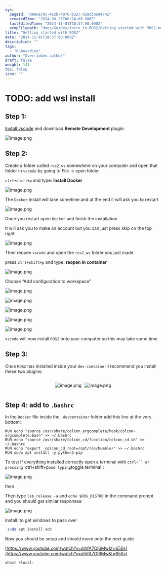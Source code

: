 ```yaml
---
sys:
  pageId: "89e0a78c-4e2b-4070-b327-d28cb0694742"
  createdTime: "2024-08-21T00:24:00.000Z"
  lastEditedTime: "2024-11-01T18:57:00.000Z"
  propFilepath: "docs/Guides/intro_to_ROS2/Getting started with ROS2.md"
title: "Getting started with ROS2"
date: "2024-11-01T18:57:00.000Z"
description: ""
tags:
  - "Onboarding"
author: "Overridden author"
draft: false
weight: 141
toc: false
icon: ""
---
```


# TODO: add wsl install

## Step 1:

[Install vscode](https://code.visualstudio.com/download) and download **Remote Development** plugin:

![image.png](https://prod-files-secure.s3.us-west-2.amazonaws.com/d518164a-d88e-44d1-a4ee-3adb3bd8bce0/efb52993-1881-4a40-b95e-6f020334f022/image.png?X-Amz-Algorithm=AWS4-HMAC-SHA256&X-Amz-Content-Sha256=UNSIGNED-PAYLOAD&X-Amz-Credential=ASIAZI2LB466QPUAJDWL%2F20250405%2Fus-west-2%2Fs3%2Faws4_request&X-Amz-Date=20250405T220716Z&X-Amz-Expires=3600&X-Amz-Security-Token=IQoJb3JpZ2luX2VjEL7%2F%2F%2F%2F%2F%2F%2F%2F%2F%2FwEaCXVzLXdlc3QtMiJHMEUCIQDX4ALxkUFyvzVkHa6d3%2BSYZriCUIAdaCBHnExiGs7cQwIgNAfuKGJ%2Bk5eP4aXw1CPopGoCurU07JOEwb7k5WlR6lUq%2FwMINxAAGgw2Mzc0MjMxODM4MDUiDJ4TZf7TOKDv8DHYySrcAzrzgG4M6SRItZUGjSAnnUCiXsG4kfHMkYhb6Hrkdg8Hjhjywklw6FUSJ%2BgohCNDnETBlONAVEzv4KfveevdvUX4LBA5Nd2RpuUGTArF8OaLojs8wIt1dNCg%2Fj1CiQiM%2FANCfvwjvPSBqiiGVoCaDWTTMtAVnav9qhdPVjBZ%2BXT1DuHQrR3ijVebeM%2BhiqwZ15%2F2b1%2F375rTLgOmXeU2V5gPlGuqlP7vyava%2BlRB7ig375UH7msJ6CLB6Z808LpL%2Fn%2BObfcy4Hz4OPaEUBOloTtfBO5%2F0MR6A%2Bh5IhzUem5vEhsHSWoSXUul%2B9TWA2q3zjWBlLkPK%2B4ark8e9mjjdt70OsqioA%2FRbaUTJYrdLPvVCjitMerIAVA9wGAo0KxO8U8TiL3vN2oaiebJYVa11FbNGpxZlvnu%2BAM9PgnwZk6ty0wPtVGNrmXT11F%2BLdisnNBsL9s%2BV8MNSFNpOEg21xvU2KoNhXUnFUU7CwHWabsQU%2BMSxl3bYrQQpxGBiCpAOsSwj52g0bsyK%2BcjKesHJNKco7IT%2FmChsHOPR3aLstR%2FM8KyYq9kOImXYg6SA1EYjuAUiZXbFBjISOAJHKGcY9DwJ22lH%2FAHqzQb7VXUsyuWn0GTe%2BM9MBDfS7F8MLHCxr8GOqUB4wTuJ2lbdVmxZo2ts8meDZOyBLE12jp9s4XrS6LSiA8v6IhFY43TgwxVneMpYkBFkf8X%2BX3PcYT6WOl7ZgHX1x3b65W2vSTTmh176tB5nGPUYXt6pxXneBl2kpAjZzoY9h%2B9%2Btim1xZvWm0otTJ0s%2BH0XXbd2Q1AYP1cnmC4ftImRLMDpUrVu%2FWr35er323DDq%2BgtPi7hS5ml4wY7oBMZO0WueDi&X-Amz-Signature=e1e900c19d64ea5385fed0b5ca80d7d640af8217014fc70deacd0c1ade5c6e31&X-Amz-SignedHeaders=host&x-id=GetObject)

## Step 2:

Create a folder called `ros2_ws` somewhere on your computer and open that folder in `vscode` by going to File → open folder 

`ctrl+shift+p` and type: **Install Docker**

![image.png](https://prod-files-secure.s3.us-west-2.amazonaws.com/d518164a-d88e-44d1-a4ee-3adb3bd8bce0/2269dc0e-1cd5-47ff-bceb-c04ad9b2eab0/image.png?X-Amz-Algorithm=AWS4-HMAC-SHA256&X-Amz-Content-Sha256=UNSIGNED-PAYLOAD&X-Amz-Credential=ASIAZI2LB466QPUAJDWL%2F20250405%2Fus-west-2%2Fs3%2Faws4_request&X-Amz-Date=20250405T220716Z&X-Amz-Expires=3600&X-Amz-Security-Token=IQoJb3JpZ2luX2VjEL7%2F%2F%2F%2F%2F%2F%2F%2F%2F%2FwEaCXVzLXdlc3QtMiJHMEUCIQDX4ALxkUFyvzVkHa6d3%2BSYZriCUIAdaCBHnExiGs7cQwIgNAfuKGJ%2Bk5eP4aXw1CPopGoCurU07JOEwb7k5WlR6lUq%2FwMINxAAGgw2Mzc0MjMxODM4MDUiDJ4TZf7TOKDv8DHYySrcAzrzgG4M6SRItZUGjSAnnUCiXsG4kfHMkYhb6Hrkdg8Hjhjywklw6FUSJ%2BgohCNDnETBlONAVEzv4KfveevdvUX4LBA5Nd2RpuUGTArF8OaLojs8wIt1dNCg%2Fj1CiQiM%2FANCfvwjvPSBqiiGVoCaDWTTMtAVnav9qhdPVjBZ%2BXT1DuHQrR3ijVebeM%2BhiqwZ15%2F2b1%2F375rTLgOmXeU2V5gPlGuqlP7vyava%2BlRB7ig375UH7msJ6CLB6Z808LpL%2Fn%2BObfcy4Hz4OPaEUBOloTtfBO5%2F0MR6A%2Bh5IhzUem5vEhsHSWoSXUul%2B9TWA2q3zjWBlLkPK%2B4ark8e9mjjdt70OsqioA%2FRbaUTJYrdLPvVCjitMerIAVA9wGAo0KxO8U8TiL3vN2oaiebJYVa11FbNGpxZlvnu%2BAM9PgnwZk6ty0wPtVGNrmXT11F%2BLdisnNBsL9s%2BV8MNSFNpOEg21xvU2KoNhXUnFUU7CwHWabsQU%2BMSxl3bYrQQpxGBiCpAOsSwj52g0bsyK%2BcjKesHJNKco7IT%2FmChsHOPR3aLstR%2FM8KyYq9kOImXYg6SA1EYjuAUiZXbFBjISOAJHKGcY9DwJ22lH%2FAHqzQb7VXUsyuWn0GTe%2BM9MBDfS7F8MLHCxr8GOqUB4wTuJ2lbdVmxZo2ts8meDZOyBLE12jp9s4XrS6LSiA8v6IhFY43TgwxVneMpYkBFkf8X%2BX3PcYT6WOl7ZgHX1x3b65W2vSTTmh176tB5nGPUYXt6pxXneBl2kpAjZzoY9h%2B9%2Btim1xZvWm0otTJ0s%2BH0XXbd2Q1AYP1cnmC4ftImRLMDpUrVu%2FWr35er323DDq%2BgtPi7hS5ml4wY7oBMZO0WueDi&X-Amz-Signature=d2f8e86ffc6c0f259ec4c83f240495ea070f383cc257d04b1d2626fa79772c11&X-Amz-SignedHeaders=host&x-id=GetObject)

The `Docker` install will take sometime and at the end it will ask you to restart

![image.png](https://prod-files-secure.s3.us-west-2.amazonaws.com/d518164a-d88e-44d1-a4ee-3adb3bd8bce0/ed233f78-be33-4b1f-b89c-9c346c0e961e/image.png?X-Amz-Algorithm=AWS4-HMAC-SHA256&X-Amz-Content-Sha256=UNSIGNED-PAYLOAD&X-Amz-Credential=ASIAZI2LB466QPUAJDWL%2F20250405%2Fus-west-2%2Fs3%2Faws4_request&X-Amz-Date=20250405T220716Z&X-Amz-Expires=3600&X-Amz-Security-Token=IQoJb3JpZ2luX2VjEL7%2F%2F%2F%2F%2F%2F%2F%2F%2F%2FwEaCXVzLXdlc3QtMiJHMEUCIQDX4ALxkUFyvzVkHa6d3%2BSYZriCUIAdaCBHnExiGs7cQwIgNAfuKGJ%2Bk5eP4aXw1CPopGoCurU07JOEwb7k5WlR6lUq%2FwMINxAAGgw2Mzc0MjMxODM4MDUiDJ4TZf7TOKDv8DHYySrcAzrzgG4M6SRItZUGjSAnnUCiXsG4kfHMkYhb6Hrkdg8Hjhjywklw6FUSJ%2BgohCNDnETBlONAVEzv4KfveevdvUX4LBA5Nd2RpuUGTArF8OaLojs8wIt1dNCg%2Fj1CiQiM%2FANCfvwjvPSBqiiGVoCaDWTTMtAVnav9qhdPVjBZ%2BXT1DuHQrR3ijVebeM%2BhiqwZ15%2F2b1%2F375rTLgOmXeU2V5gPlGuqlP7vyava%2BlRB7ig375UH7msJ6CLB6Z808LpL%2Fn%2BObfcy4Hz4OPaEUBOloTtfBO5%2F0MR6A%2Bh5IhzUem5vEhsHSWoSXUul%2B9TWA2q3zjWBlLkPK%2B4ark8e9mjjdt70OsqioA%2FRbaUTJYrdLPvVCjitMerIAVA9wGAo0KxO8U8TiL3vN2oaiebJYVa11FbNGpxZlvnu%2BAM9PgnwZk6ty0wPtVGNrmXT11F%2BLdisnNBsL9s%2BV8MNSFNpOEg21xvU2KoNhXUnFUU7CwHWabsQU%2BMSxl3bYrQQpxGBiCpAOsSwj52g0bsyK%2BcjKesHJNKco7IT%2FmChsHOPR3aLstR%2FM8KyYq9kOImXYg6SA1EYjuAUiZXbFBjISOAJHKGcY9DwJ22lH%2FAHqzQb7VXUsyuWn0GTe%2BM9MBDfS7F8MLHCxr8GOqUB4wTuJ2lbdVmxZo2ts8meDZOyBLE12jp9s4XrS6LSiA8v6IhFY43TgwxVneMpYkBFkf8X%2BX3PcYT6WOl7ZgHX1x3b65W2vSTTmh176tB5nGPUYXt6pxXneBl2kpAjZzoY9h%2B9%2Btim1xZvWm0otTJ0s%2BH0XXbd2Q1AYP1cnmC4ftImRLMDpUrVu%2FWr35er323DDq%2BgtPi7hS5ml4wY7oBMZO0WueDi&X-Amz-Signature=c3c415cdb5282f634c5fe3f05d5fb29184a818de3fe052bf5da44a5e9a5f62de&X-Amz-SignedHeaders=host&x-id=GetObject)

Once you restart open `Docker` and finish the installation

It will ask you to make an account but you can just press skip on the top right

![image.png](https://prod-files-secure.s3.us-west-2.amazonaws.com/d518164a-d88e-44d1-a4ee-3adb3bd8bce0/21010ad9-1659-4fd9-9f59-9932a09b2a3d/image.png?X-Amz-Algorithm=AWS4-HMAC-SHA256&X-Amz-Content-Sha256=UNSIGNED-PAYLOAD&X-Amz-Credential=ASIAZI2LB466QPUAJDWL%2F20250405%2Fus-west-2%2Fs3%2Faws4_request&X-Amz-Date=20250405T220716Z&X-Amz-Expires=3600&X-Amz-Security-Token=IQoJb3JpZ2luX2VjEL7%2F%2F%2F%2F%2F%2F%2F%2F%2F%2FwEaCXVzLXdlc3QtMiJHMEUCIQDX4ALxkUFyvzVkHa6d3%2BSYZriCUIAdaCBHnExiGs7cQwIgNAfuKGJ%2Bk5eP4aXw1CPopGoCurU07JOEwb7k5WlR6lUq%2FwMINxAAGgw2Mzc0MjMxODM4MDUiDJ4TZf7TOKDv8DHYySrcAzrzgG4M6SRItZUGjSAnnUCiXsG4kfHMkYhb6Hrkdg8Hjhjywklw6FUSJ%2BgohCNDnETBlONAVEzv4KfveevdvUX4LBA5Nd2RpuUGTArF8OaLojs8wIt1dNCg%2Fj1CiQiM%2FANCfvwjvPSBqiiGVoCaDWTTMtAVnav9qhdPVjBZ%2BXT1DuHQrR3ijVebeM%2BhiqwZ15%2F2b1%2F375rTLgOmXeU2V5gPlGuqlP7vyava%2BlRB7ig375UH7msJ6CLB6Z808LpL%2Fn%2BObfcy4Hz4OPaEUBOloTtfBO5%2F0MR6A%2Bh5IhzUem5vEhsHSWoSXUul%2B9TWA2q3zjWBlLkPK%2B4ark8e9mjjdt70OsqioA%2FRbaUTJYrdLPvVCjitMerIAVA9wGAo0KxO8U8TiL3vN2oaiebJYVa11FbNGpxZlvnu%2BAM9PgnwZk6ty0wPtVGNrmXT11F%2BLdisnNBsL9s%2BV8MNSFNpOEg21xvU2KoNhXUnFUU7CwHWabsQU%2BMSxl3bYrQQpxGBiCpAOsSwj52g0bsyK%2BcjKesHJNKco7IT%2FmChsHOPR3aLstR%2FM8KyYq9kOImXYg6SA1EYjuAUiZXbFBjISOAJHKGcY9DwJ22lH%2FAHqzQb7VXUsyuWn0GTe%2BM9MBDfS7F8MLHCxr8GOqUB4wTuJ2lbdVmxZo2ts8meDZOyBLE12jp9s4XrS6LSiA8v6IhFY43TgwxVneMpYkBFkf8X%2BX3PcYT6WOl7ZgHX1x3b65W2vSTTmh176tB5nGPUYXt6pxXneBl2kpAjZzoY9h%2B9%2Btim1xZvWm0otTJ0s%2BH0XXbd2Q1AYP1cnmC4ftImRLMDpUrVu%2FWr35er323DDq%2BgtPi7hS5ml4wY7oBMZO0WueDi&X-Amz-Signature=54505f0b6adbab30bb7bd9f0b24556b213090335b4d7527e9f5d46bfa27a40e7&X-Amz-SignedHeaders=host&x-id=GetObject)

Then reopen `vscode` and open the `ros2_ws` folder you just made

press `ctrl+shift+p` and type: **reopen in container**

![image.png](https://prod-files-secure.s3.us-west-2.amazonaws.com/d518164a-d88e-44d1-a4ee-3adb3bd8bce0/4e93b8c2-41ad-488c-8095-c74205196118/image.png?X-Amz-Algorithm=AWS4-HMAC-SHA256&X-Amz-Content-Sha256=UNSIGNED-PAYLOAD&X-Amz-Credential=ASIAZI2LB466QPUAJDWL%2F20250405%2Fus-west-2%2Fs3%2Faws4_request&X-Amz-Date=20250405T220716Z&X-Amz-Expires=3600&X-Amz-Security-Token=IQoJb3JpZ2luX2VjEL7%2F%2F%2F%2F%2F%2F%2F%2F%2F%2FwEaCXVzLXdlc3QtMiJHMEUCIQDX4ALxkUFyvzVkHa6d3%2BSYZriCUIAdaCBHnExiGs7cQwIgNAfuKGJ%2Bk5eP4aXw1CPopGoCurU07JOEwb7k5WlR6lUq%2FwMINxAAGgw2Mzc0MjMxODM4MDUiDJ4TZf7TOKDv8DHYySrcAzrzgG4M6SRItZUGjSAnnUCiXsG4kfHMkYhb6Hrkdg8Hjhjywklw6FUSJ%2BgohCNDnETBlONAVEzv4KfveevdvUX4LBA5Nd2RpuUGTArF8OaLojs8wIt1dNCg%2Fj1CiQiM%2FANCfvwjvPSBqiiGVoCaDWTTMtAVnav9qhdPVjBZ%2BXT1DuHQrR3ijVebeM%2BhiqwZ15%2F2b1%2F375rTLgOmXeU2V5gPlGuqlP7vyava%2BlRB7ig375UH7msJ6CLB6Z808LpL%2Fn%2BObfcy4Hz4OPaEUBOloTtfBO5%2F0MR6A%2Bh5IhzUem5vEhsHSWoSXUul%2B9TWA2q3zjWBlLkPK%2B4ark8e9mjjdt70OsqioA%2FRbaUTJYrdLPvVCjitMerIAVA9wGAo0KxO8U8TiL3vN2oaiebJYVa11FbNGpxZlvnu%2BAM9PgnwZk6ty0wPtVGNrmXT11F%2BLdisnNBsL9s%2BV8MNSFNpOEg21xvU2KoNhXUnFUU7CwHWabsQU%2BMSxl3bYrQQpxGBiCpAOsSwj52g0bsyK%2BcjKesHJNKco7IT%2FmChsHOPR3aLstR%2FM8KyYq9kOImXYg6SA1EYjuAUiZXbFBjISOAJHKGcY9DwJ22lH%2FAHqzQb7VXUsyuWn0GTe%2BM9MBDfS7F8MLHCxr8GOqUB4wTuJ2lbdVmxZo2ts8meDZOyBLE12jp9s4XrS6LSiA8v6IhFY43TgwxVneMpYkBFkf8X%2BX3PcYT6WOl7ZgHX1x3b65W2vSTTmh176tB5nGPUYXt6pxXneBl2kpAjZzoY9h%2B9%2Btim1xZvWm0otTJ0s%2BH0XXbd2Q1AYP1cnmC4ftImRLMDpUrVu%2FWr35er323DDq%2BgtPi7hS5ml4wY7oBMZO0WueDi&X-Amz-Signature=a77e0d651b04ed013dc7ee7b2e787f90263d4b9ca49d547c07994f62a1552fa6&X-Amz-SignedHeaders=host&x-id=GetObject)

Choose “Add configuration to workspace”

![image.png](https://prod-files-secure.s3.us-west-2.amazonaws.com/d518164a-d88e-44d1-a4ee-3adb3bd8bce0/9560b282-5060-4989-ba37-97e7b2c22476/image.png?X-Amz-Algorithm=AWS4-HMAC-SHA256&X-Amz-Content-Sha256=UNSIGNED-PAYLOAD&X-Amz-Credential=ASIAZI2LB466QPUAJDWL%2F20250405%2Fus-west-2%2Fs3%2Faws4_request&X-Amz-Date=20250405T220716Z&X-Amz-Expires=3600&X-Amz-Security-Token=IQoJb3JpZ2luX2VjEL7%2F%2F%2F%2F%2F%2F%2F%2F%2F%2FwEaCXVzLXdlc3QtMiJHMEUCIQDX4ALxkUFyvzVkHa6d3%2BSYZriCUIAdaCBHnExiGs7cQwIgNAfuKGJ%2Bk5eP4aXw1CPopGoCurU07JOEwb7k5WlR6lUq%2FwMINxAAGgw2Mzc0MjMxODM4MDUiDJ4TZf7TOKDv8DHYySrcAzrzgG4M6SRItZUGjSAnnUCiXsG4kfHMkYhb6Hrkdg8Hjhjywklw6FUSJ%2BgohCNDnETBlONAVEzv4KfveevdvUX4LBA5Nd2RpuUGTArF8OaLojs8wIt1dNCg%2Fj1CiQiM%2FANCfvwjvPSBqiiGVoCaDWTTMtAVnav9qhdPVjBZ%2BXT1DuHQrR3ijVebeM%2BhiqwZ15%2F2b1%2F375rTLgOmXeU2V5gPlGuqlP7vyava%2BlRB7ig375UH7msJ6CLB6Z808LpL%2Fn%2BObfcy4Hz4OPaEUBOloTtfBO5%2F0MR6A%2Bh5IhzUem5vEhsHSWoSXUul%2B9TWA2q3zjWBlLkPK%2B4ark8e9mjjdt70OsqioA%2FRbaUTJYrdLPvVCjitMerIAVA9wGAo0KxO8U8TiL3vN2oaiebJYVa11FbNGpxZlvnu%2BAM9PgnwZk6ty0wPtVGNrmXT11F%2BLdisnNBsL9s%2BV8MNSFNpOEg21xvU2KoNhXUnFUU7CwHWabsQU%2BMSxl3bYrQQpxGBiCpAOsSwj52g0bsyK%2BcjKesHJNKco7IT%2FmChsHOPR3aLstR%2FM8KyYq9kOImXYg6SA1EYjuAUiZXbFBjISOAJHKGcY9DwJ22lH%2FAHqzQb7VXUsyuWn0GTe%2BM9MBDfS7F8MLHCxr8GOqUB4wTuJ2lbdVmxZo2ts8meDZOyBLE12jp9s4XrS6LSiA8v6IhFY43TgwxVneMpYkBFkf8X%2BX3PcYT6WOl7ZgHX1x3b65W2vSTTmh176tB5nGPUYXt6pxXneBl2kpAjZzoY9h%2B9%2Btim1xZvWm0otTJ0s%2BH0XXbd2Q1AYP1cnmC4ftImRLMDpUrVu%2FWr35er323DDq%2BgtPi7hS5ml4wY7oBMZO0WueDi&X-Amz-Signature=19225eb08d3a2195bc892f81142b19491137e4e0663ea36c878ce890d22bff39&X-Amz-SignedHeaders=host&x-id=GetObject)

![image.png](https://prod-files-secure.s3.us-west-2.amazonaws.com/d518164a-d88e-44d1-a4ee-3adb3bd8bce0/2ee63f81-886b-48e8-a553-dc6e5eac99e4/image.png?X-Amz-Algorithm=AWS4-HMAC-SHA256&X-Amz-Content-Sha256=UNSIGNED-PAYLOAD&X-Amz-Credential=ASIAZI2LB466QPUAJDWL%2F20250405%2Fus-west-2%2Fs3%2Faws4_request&X-Amz-Date=20250405T220716Z&X-Amz-Expires=3600&X-Amz-Security-Token=IQoJb3JpZ2luX2VjEL7%2F%2F%2F%2F%2F%2F%2F%2F%2F%2FwEaCXVzLXdlc3QtMiJHMEUCIQDX4ALxkUFyvzVkHa6d3%2BSYZriCUIAdaCBHnExiGs7cQwIgNAfuKGJ%2Bk5eP4aXw1CPopGoCurU07JOEwb7k5WlR6lUq%2FwMINxAAGgw2Mzc0MjMxODM4MDUiDJ4TZf7TOKDv8DHYySrcAzrzgG4M6SRItZUGjSAnnUCiXsG4kfHMkYhb6Hrkdg8Hjhjywklw6FUSJ%2BgohCNDnETBlONAVEzv4KfveevdvUX4LBA5Nd2RpuUGTArF8OaLojs8wIt1dNCg%2Fj1CiQiM%2FANCfvwjvPSBqiiGVoCaDWTTMtAVnav9qhdPVjBZ%2BXT1DuHQrR3ijVebeM%2BhiqwZ15%2F2b1%2F375rTLgOmXeU2V5gPlGuqlP7vyava%2BlRB7ig375UH7msJ6CLB6Z808LpL%2Fn%2BObfcy4Hz4OPaEUBOloTtfBO5%2F0MR6A%2Bh5IhzUem5vEhsHSWoSXUul%2B9TWA2q3zjWBlLkPK%2B4ark8e9mjjdt70OsqioA%2FRbaUTJYrdLPvVCjitMerIAVA9wGAo0KxO8U8TiL3vN2oaiebJYVa11FbNGpxZlvnu%2BAM9PgnwZk6ty0wPtVGNrmXT11F%2BLdisnNBsL9s%2BV8MNSFNpOEg21xvU2KoNhXUnFUU7CwHWabsQU%2BMSxl3bYrQQpxGBiCpAOsSwj52g0bsyK%2BcjKesHJNKco7IT%2FmChsHOPR3aLstR%2FM8KyYq9kOImXYg6SA1EYjuAUiZXbFBjISOAJHKGcY9DwJ22lH%2FAHqzQb7VXUsyuWn0GTe%2BM9MBDfS7F8MLHCxr8GOqUB4wTuJ2lbdVmxZo2ts8meDZOyBLE12jp9s4XrS6LSiA8v6IhFY43TgwxVneMpYkBFkf8X%2BX3PcYT6WOl7ZgHX1x3b65W2vSTTmh176tB5nGPUYXt6pxXneBl2kpAjZzoY9h%2B9%2Btim1xZvWm0otTJ0s%2BH0XXbd2Q1AYP1cnmC4ftImRLMDpUrVu%2FWr35er323DDq%2BgtPi7hS5ml4wY7oBMZO0WueDi&X-Amz-Signature=1d7a1d1356f43ab08f7bd8b5056a82dd800f617ac868f4cf8b9bef871b9e4f42&X-Amz-SignedHeaders=host&x-id=GetObject)

![image.png](https://prod-files-secure.s3.us-west-2.amazonaws.com/d518164a-d88e-44d1-a4ee-3adb3bd8bce0/ae1580b2-b048-407e-aed9-b584224a7a04/image.png?X-Amz-Algorithm=AWS4-HMAC-SHA256&X-Amz-Content-Sha256=UNSIGNED-PAYLOAD&X-Amz-Credential=ASIAZI2LB466QPUAJDWL%2F20250405%2Fus-west-2%2Fs3%2Faws4_request&X-Amz-Date=20250405T220716Z&X-Amz-Expires=3600&X-Amz-Security-Token=IQoJb3JpZ2luX2VjEL7%2F%2F%2F%2F%2F%2F%2F%2F%2F%2FwEaCXVzLXdlc3QtMiJHMEUCIQDX4ALxkUFyvzVkHa6d3%2BSYZriCUIAdaCBHnExiGs7cQwIgNAfuKGJ%2Bk5eP4aXw1CPopGoCurU07JOEwb7k5WlR6lUq%2FwMINxAAGgw2Mzc0MjMxODM4MDUiDJ4TZf7TOKDv8DHYySrcAzrzgG4M6SRItZUGjSAnnUCiXsG4kfHMkYhb6Hrkdg8Hjhjywklw6FUSJ%2BgohCNDnETBlONAVEzv4KfveevdvUX4LBA5Nd2RpuUGTArF8OaLojs8wIt1dNCg%2Fj1CiQiM%2FANCfvwjvPSBqiiGVoCaDWTTMtAVnav9qhdPVjBZ%2BXT1DuHQrR3ijVebeM%2BhiqwZ15%2F2b1%2F375rTLgOmXeU2V5gPlGuqlP7vyava%2BlRB7ig375UH7msJ6CLB6Z808LpL%2Fn%2BObfcy4Hz4OPaEUBOloTtfBO5%2F0MR6A%2Bh5IhzUem5vEhsHSWoSXUul%2B9TWA2q3zjWBlLkPK%2B4ark8e9mjjdt70OsqioA%2FRbaUTJYrdLPvVCjitMerIAVA9wGAo0KxO8U8TiL3vN2oaiebJYVa11FbNGpxZlvnu%2BAM9PgnwZk6ty0wPtVGNrmXT11F%2BLdisnNBsL9s%2BV8MNSFNpOEg21xvU2KoNhXUnFUU7CwHWabsQU%2BMSxl3bYrQQpxGBiCpAOsSwj52g0bsyK%2BcjKesHJNKco7IT%2FmChsHOPR3aLstR%2FM8KyYq9kOImXYg6SA1EYjuAUiZXbFBjISOAJHKGcY9DwJ22lH%2FAHqzQb7VXUsyuWn0GTe%2BM9MBDfS7F8MLHCxr8GOqUB4wTuJ2lbdVmxZo2ts8meDZOyBLE12jp9s4XrS6LSiA8v6IhFY43TgwxVneMpYkBFkf8X%2BX3PcYT6WOl7ZgHX1x3b65W2vSTTmh176tB5nGPUYXt6pxXneBl2kpAjZzoY9h%2B9%2Btim1xZvWm0otTJ0s%2BH0XXbd2Q1AYP1cnmC4ftImRLMDpUrVu%2FWr35er323DDq%2BgtPi7hS5ml4wY7oBMZO0WueDi&X-Amz-Signature=2d482401f5a7f68882033487bca182539df50999d2b8557bc2cba12f1672ed6d&X-Amz-SignedHeaders=host&x-id=GetObject)

![image.png](https://prod-files-secure.s3.us-west-2.amazonaws.com/d518164a-d88e-44d1-a4ee-3adb3bd8bce0/53255b28-f75e-430f-b9e3-c0ac8577e42b/image.png?X-Amz-Algorithm=AWS4-HMAC-SHA256&X-Amz-Content-Sha256=UNSIGNED-PAYLOAD&X-Amz-Credential=ASIAZI2LB466QPUAJDWL%2F20250405%2Fus-west-2%2Fs3%2Faws4_request&X-Amz-Date=20250405T220716Z&X-Amz-Expires=3600&X-Amz-Security-Token=IQoJb3JpZ2luX2VjEL7%2F%2F%2F%2F%2F%2F%2F%2F%2F%2FwEaCXVzLXdlc3QtMiJHMEUCIQDX4ALxkUFyvzVkHa6d3%2BSYZriCUIAdaCBHnExiGs7cQwIgNAfuKGJ%2Bk5eP4aXw1CPopGoCurU07JOEwb7k5WlR6lUq%2FwMINxAAGgw2Mzc0MjMxODM4MDUiDJ4TZf7TOKDv8DHYySrcAzrzgG4M6SRItZUGjSAnnUCiXsG4kfHMkYhb6Hrkdg8Hjhjywklw6FUSJ%2BgohCNDnETBlONAVEzv4KfveevdvUX4LBA5Nd2RpuUGTArF8OaLojs8wIt1dNCg%2Fj1CiQiM%2FANCfvwjvPSBqiiGVoCaDWTTMtAVnav9qhdPVjBZ%2BXT1DuHQrR3ijVebeM%2BhiqwZ15%2F2b1%2F375rTLgOmXeU2V5gPlGuqlP7vyava%2BlRB7ig375UH7msJ6CLB6Z808LpL%2Fn%2BObfcy4Hz4OPaEUBOloTtfBO5%2F0MR6A%2Bh5IhzUem5vEhsHSWoSXUul%2B9TWA2q3zjWBlLkPK%2B4ark8e9mjjdt70OsqioA%2FRbaUTJYrdLPvVCjitMerIAVA9wGAo0KxO8U8TiL3vN2oaiebJYVa11FbNGpxZlvnu%2BAM9PgnwZk6ty0wPtVGNrmXT11F%2BLdisnNBsL9s%2BV8MNSFNpOEg21xvU2KoNhXUnFUU7CwHWabsQU%2BMSxl3bYrQQpxGBiCpAOsSwj52g0bsyK%2BcjKesHJNKco7IT%2FmChsHOPR3aLstR%2FM8KyYq9kOImXYg6SA1EYjuAUiZXbFBjISOAJHKGcY9DwJ22lH%2FAHqzQb7VXUsyuWn0GTe%2BM9MBDfS7F8MLHCxr8GOqUB4wTuJ2lbdVmxZo2ts8meDZOyBLE12jp9s4XrS6LSiA8v6IhFY43TgwxVneMpYkBFkf8X%2BX3PcYT6WOl7ZgHX1x3b65W2vSTTmh176tB5nGPUYXt6pxXneBl2kpAjZzoY9h%2B9%2Btim1xZvWm0otTJ0s%2BH0XXbd2Q1AYP1cnmC4ftImRLMDpUrVu%2FWr35er323DDq%2BgtPi7hS5ml4wY7oBMZO0WueDi&X-Amz-Signature=2fd7d1d3aa0654dfe43223797539de103aea3faf4e17acd125268a9f446d8aa2&X-Amz-SignedHeaders=host&x-id=GetObject)

![image.png](https://prod-files-secure.s3.us-west-2.amazonaws.com/d518164a-d88e-44d1-a4ee-3adb3bd8bce0/7c562767-5af9-4ffb-97d1-327bcdf4ee00/image.png?X-Amz-Algorithm=AWS4-HMAC-SHA256&X-Amz-Content-Sha256=UNSIGNED-PAYLOAD&X-Amz-Credential=ASIAZI2LB466QPUAJDWL%2F20250405%2Fus-west-2%2Fs3%2Faws4_request&X-Amz-Date=20250405T220716Z&X-Amz-Expires=3600&X-Amz-Security-Token=IQoJb3JpZ2luX2VjEL7%2F%2F%2F%2F%2F%2F%2F%2F%2F%2FwEaCXVzLXdlc3QtMiJHMEUCIQDX4ALxkUFyvzVkHa6d3%2BSYZriCUIAdaCBHnExiGs7cQwIgNAfuKGJ%2Bk5eP4aXw1CPopGoCurU07JOEwb7k5WlR6lUq%2FwMINxAAGgw2Mzc0MjMxODM4MDUiDJ4TZf7TOKDv8DHYySrcAzrzgG4M6SRItZUGjSAnnUCiXsG4kfHMkYhb6Hrkdg8Hjhjywklw6FUSJ%2BgohCNDnETBlONAVEzv4KfveevdvUX4LBA5Nd2RpuUGTArF8OaLojs8wIt1dNCg%2Fj1CiQiM%2FANCfvwjvPSBqiiGVoCaDWTTMtAVnav9qhdPVjBZ%2BXT1DuHQrR3ijVebeM%2BhiqwZ15%2F2b1%2F375rTLgOmXeU2V5gPlGuqlP7vyava%2BlRB7ig375UH7msJ6CLB6Z808LpL%2Fn%2BObfcy4Hz4OPaEUBOloTtfBO5%2F0MR6A%2Bh5IhzUem5vEhsHSWoSXUul%2B9TWA2q3zjWBlLkPK%2B4ark8e9mjjdt70OsqioA%2FRbaUTJYrdLPvVCjitMerIAVA9wGAo0KxO8U8TiL3vN2oaiebJYVa11FbNGpxZlvnu%2BAM9PgnwZk6ty0wPtVGNrmXT11F%2BLdisnNBsL9s%2BV8MNSFNpOEg21xvU2KoNhXUnFUU7CwHWabsQU%2BMSxl3bYrQQpxGBiCpAOsSwj52g0bsyK%2BcjKesHJNKco7IT%2FmChsHOPR3aLstR%2FM8KyYq9kOImXYg6SA1EYjuAUiZXbFBjISOAJHKGcY9DwJ22lH%2FAHqzQb7VXUsyuWn0GTe%2BM9MBDfS7F8MLHCxr8GOqUB4wTuJ2lbdVmxZo2ts8meDZOyBLE12jp9s4XrS6LSiA8v6IhFY43TgwxVneMpYkBFkf8X%2BX3PcYT6WOl7ZgHX1x3b65W2vSTTmh176tB5nGPUYXt6pxXneBl2kpAjZzoY9h%2B9%2Btim1xZvWm0otTJ0s%2BH0XXbd2Q1AYP1cnmC4ftImRLMDpUrVu%2FWr35er323DDq%2BgtPi7hS5ml4wY7oBMZO0WueDi&X-Amz-Signature=f8b794c9fd1c82ecc0a04e860307770f19b27af037fe6348fd8ce98804485c2e&X-Amz-SignedHeaders=host&x-id=GetObject)

`vscode` will now install `ROS2` onto your computer so this may take some time.

## Step 3:

Once `ROS2` has installed inside your `dev-container` I recommend you install these two plugins:

<div style="display: flex;flex-direction: row; column-gap:10px; max-width: 630px;justify-content: center;">
<div>

![image.png](https://prod-files-secure.s3.us-west-2.amazonaws.com/d518164a-d88e-44d1-a4ee-3adb3bd8bce0/3fc3d550-5a54-4ba1-ba6b-faa01cdb7369/image.png?X-Amz-Algorithm=AWS4-HMAC-SHA256&X-Amz-Content-Sha256=UNSIGNED-PAYLOAD&X-Amz-Credential=ASIAZI2LB466Z572MBUJ%2F20250405%2Fus-west-2%2Fs3%2Faws4_request&X-Amz-Date=20250405T220718Z&X-Amz-Expires=3600&X-Amz-Security-Token=IQoJb3JpZ2luX2VjEL7%2F%2F%2F%2F%2F%2F%2F%2F%2F%2FwEaCXVzLXdlc3QtMiJHMEUCIQCgDI7cC2kOylbDhwWlB1bVtVGzF2syrmclt1dGORmwBgIgWRc5SYe2kTpFRuJFcUxAIQEp7hjSfd9L7sXog4g6Lb0q%2FwMINxAAGgw2Mzc0MjMxODM4MDUiDLHoPvyH%2BrkCE4%2B0lyrcA8N1tWRkKM98ibgs9YG8EMRBpvOFS1gknoM8bxYCcKW4sloCmQs0THnFyilLi6HAbCWeQeKveMRokog5VwgKlK8P%2BPeVYB1n4025hsSYqvKu1obBeEcsb4elK4H74zlcLEhwe2CCbvEBG80%2FnT8zGO%2BiTjOEK1PGcC5oUhfro8xLiWiyZuiz1EttMZ2opmNDsF0F%2BF8k5Se0FPHEIT2IsmckaBNz3HeJXsxzIOalCOe4PitRuv7XMrrp0aTBQ3remcD0XaOD6Ty5srhP18vAEz2mPlXO9gSs3w%2F%2BionRB8ZAFHdaCCdJ2xBqSGFbigmMmHuGL%2BbLXJoNhZgqXBtyHNjS2IrsL0B%2ByCE4YtYUwgqNo24vO4iC5KWPbMGOJprLdzuQuKtTXgQsFvlbzNEuXwfC4haLKVbyVMsWchiKMZD%2BTX7fb1mBennNa%2BIV2g8jOU9j2HoJgnXH0S6OayBuYd4BuFLsYAiqbRV%2FhUcJMGKwHfVnda7P6szPdF7l%2BYEW%2BOykr45fopd5TiHZmsoXo1dDZ1hI6XvpsBoxgVTUVqPfcvfygMaTme4v2cyj2bZB8eu6gXJm27KdZG9NJoGbsbHnjcreogMUGItEkHLFfiVYkVaEEduaulrjOW5eMMPDxr8GOqUBcTfMkNlGq1vUiaU8TMo41RdgDwzIw3juTYoYx6oRQV8xvhqfmSpH1zJomHigp748upD4ejUYpWs5R3t1OwC7nemg%2FHPfxN4O8X20fcLTinUoWT9k1YHx%2FNUE3jYO93p64hWpLHpTnXTb2w29aSNKH9i4rsnhm%2Bmo%2BxsUAymD5NHsgW1NTPQLaR1ntISx5XujWZBNBrNJvBhiQvNu6d%2FXvU78xUXc&X-Amz-Signature=322eb4cff98e06e5720aff6d025d90b55e5e4a17c85a7f4ce3c4344931cfc26c&X-Amz-SignedHeaders=host&x-id=GetObject)

</div>
<div>

![image.png](https://prod-files-secure.s3.us-west-2.amazonaws.com/d518164a-d88e-44d1-a4ee-3adb3bd8bce0/d994cc66-13c2-4093-a5a3-f84cf4601a82/image.png?X-Amz-Algorithm=AWS4-HMAC-SHA256&X-Amz-Content-Sha256=UNSIGNED-PAYLOAD&X-Amz-Credential=ASIAZI2LB466U5AJOSHJ%2F20250405%2Fus-west-2%2Fs3%2Faws4_request&X-Amz-Date=20250405T220718Z&X-Amz-Expires=3600&X-Amz-Security-Token=IQoJb3JpZ2luX2VjEL7%2F%2F%2F%2F%2F%2F%2F%2F%2F%2FwEaCXVzLXdlc3QtMiJGMEQCIF5GQInAzY3HGqWsG8hHIumL871hwnx%2FiNZrBc9cvrRdAiAxHbyGhMzpFn7vdwUhxnQVudXtG7bW34%2Ffaw%2BJUDmJ1Sr%2FAwg3EAAaDDYzNzQyMzE4MzgwNSIMx0PTYlnbWBzqEUAoKtwDQw2b5Iw33hfTpIhHroMX%2F19y37qO7JSOiodAAXsr%2BoMRdNRbFyEluwbDiRt5fl9ArwLuQFOhl34KL5VLiR5SkOKjiI%2FAGGqgYrgU0rZh3vM1AnLOAtb60e0emsEnOoQM4UpW5qgdGlIzs9bmvQsKlHsELjfhJgwIk31ZSYGqHAJDYfjXzkR6NJ6AltnhKmCnRbz2BH%2FBzpUHFe5hh2lnZg4BIBLRdObZjaeYQKwpKAIANe314lGs7B%2BkAIS7G%2BNNmiuJHt4iK2Iez5p4RTkkU9iuV7khjENY0Vt43unpt8zQzh%2FQaRtVZGNdAzn13vds%2BbcgpCE1v5KbHs1RFP8G%2FiYhqLJKcqA1%2BnI7v%2BZvbGStMaJtGrCJJ7KyU7PcxuCrJzQkPdqYytpCRauMuuOi1ZCwlhJDqd2av3Bg%2Fw9FjUX5K8nmuOeGYmalqCB0Nr8MKndsE9g9NSX5t0v%2BRD0WkbKrAlRULrHOcp4GCP0nCguF6dSbf4BmaEvg8lAwjOgYLlEj4GQEULveOpvrPqL911TSGNwueA8iEl84XdKchyTCghY4jt57CcoJONbtGe92egb3cdcg74PJmETP%2BG9hlVe3jN2YU2TS6QJua1Yz%2F0B4bD8k7oPVfE26EXYw%2BMLGvwY6pgFnv994byJAAKCosCUBVK4zbPR6qtlYwaX73iUCpMXAK2YuJFgeknGfpazoxFST%2FWbg1NadxbW7ezXsJLshZGkJZUVXGHPTAyu3ftbnV3G7Lyeu6RynWkQWwYgk313G2O9JTndn%2FnBitoMcqv%2B5wlpadknUAFiEKzqKm%2FdORheC5%2FMsQeuMMN6DXLm4PdUDQ8EgjfO%2B8l7XKIFQq%2BE8naF8A6KtXIGM&X-Amz-Signature=9d93cdc1ebf4656c8068b2defeb105de160695d2d2289b784c03ee05be4eb849&X-Amz-SignedHeaders=host&x-id=GetObject)

</div>
</div>

## Step 4: add to `.bashrc`

In the `Docker` file inside the `.devcontainer` folder add this line at the very bottom: 

```docker
RUN echo "source /usr/share/colcon_argcomplete/hook/colcon-argcomplete.bash" >> ~/.bashrc
RUN echo "source /usr/share/colcon_cd/function/colcon_cd.sh" >> ~/.bashrc
RUN echo "export _colcon_cd_root=/opt/ros/humble/" >> ~/.bashrc
RUN sudo apt install -y python3-pip 
```

To test if everything installed correctly open a terminal with `ctrl+`` or pressing `ctrl+shift+p` and typing `toggle terminal`:

![image.png](https://prod-files-secure.s3.us-west-2.amazonaws.com/d518164a-d88e-44d1-a4ee-3adb3bd8bce0/6a4943d8-b04e-4c02-9a58-775f3384d1a5/image.png?X-Amz-Algorithm=AWS4-HMAC-SHA256&X-Amz-Content-Sha256=UNSIGNED-PAYLOAD&X-Amz-Credential=ASIAZI2LB466QPUAJDWL%2F20250405%2Fus-west-2%2Fs3%2Faws4_request&X-Amz-Date=20250405T220716Z&X-Amz-Expires=3600&X-Amz-Security-Token=IQoJb3JpZ2luX2VjEL7%2F%2F%2F%2F%2F%2F%2F%2F%2F%2FwEaCXVzLXdlc3QtMiJHMEUCIQDX4ALxkUFyvzVkHa6d3%2BSYZriCUIAdaCBHnExiGs7cQwIgNAfuKGJ%2Bk5eP4aXw1CPopGoCurU07JOEwb7k5WlR6lUq%2FwMINxAAGgw2Mzc0MjMxODM4MDUiDJ4TZf7TOKDv8DHYySrcAzrzgG4M6SRItZUGjSAnnUCiXsG4kfHMkYhb6Hrkdg8Hjhjywklw6FUSJ%2BgohCNDnETBlONAVEzv4KfveevdvUX4LBA5Nd2RpuUGTArF8OaLojs8wIt1dNCg%2Fj1CiQiM%2FANCfvwjvPSBqiiGVoCaDWTTMtAVnav9qhdPVjBZ%2BXT1DuHQrR3ijVebeM%2BhiqwZ15%2F2b1%2F375rTLgOmXeU2V5gPlGuqlP7vyava%2BlRB7ig375UH7msJ6CLB6Z808LpL%2Fn%2BObfcy4Hz4OPaEUBOloTtfBO5%2F0MR6A%2Bh5IhzUem5vEhsHSWoSXUul%2B9TWA2q3zjWBlLkPK%2B4ark8e9mjjdt70OsqioA%2FRbaUTJYrdLPvVCjitMerIAVA9wGAo0KxO8U8TiL3vN2oaiebJYVa11FbNGpxZlvnu%2BAM9PgnwZk6ty0wPtVGNrmXT11F%2BLdisnNBsL9s%2BV8MNSFNpOEg21xvU2KoNhXUnFUU7CwHWabsQU%2BMSxl3bYrQQpxGBiCpAOsSwj52g0bsyK%2BcjKesHJNKco7IT%2FmChsHOPR3aLstR%2FM8KyYq9kOImXYg6SA1EYjuAUiZXbFBjISOAJHKGcY9DwJ22lH%2FAHqzQb7VXUsyuWn0GTe%2BM9MBDfS7F8MLHCxr8GOqUB4wTuJ2lbdVmxZo2ts8meDZOyBLE12jp9s4XrS6LSiA8v6IhFY43TgwxVneMpYkBFkf8X%2BX3PcYT6WOl7ZgHX1x3b65W2vSTTmh176tB5nGPUYXt6pxXneBl2kpAjZzoY9h%2B9%2Btim1xZvWm0otTJ0s%2BH0XXbd2Q1AYP1cnmC4ftImRLMDpUrVu%2FWr35er323DDq%2BgtPi7hS5ml4wY7oBMZO0WueDi&X-Amz-Signature=eab7b4266f6a2214e4f95cbea9eac03579e5d179e4983eb25ecf48c065242e5c&X-Amz-SignedHeaders=host&x-id=GetObject)

then 

Then type `lsb_release -a` and `echo $ROS_DISTRO` in the command prompt and you should get similar responses:

![image.png](https://prod-files-secure.s3.us-west-2.amazonaws.com/d518164a-d88e-44d1-a4ee-3adb3bd8bce0/3e635dec-a805-4e85-8b9e-d000e5b71a4e/image.png?X-Amz-Algorithm=AWS4-HMAC-SHA256&X-Amz-Content-Sha256=UNSIGNED-PAYLOAD&X-Amz-Credential=ASIAZI2LB466QPUAJDWL%2F20250405%2Fus-west-2%2Fs3%2Faws4_request&X-Amz-Date=20250405T220716Z&X-Amz-Expires=3600&X-Amz-Security-Token=IQoJb3JpZ2luX2VjEL7%2F%2F%2F%2F%2F%2F%2F%2F%2F%2FwEaCXVzLXdlc3QtMiJHMEUCIQDX4ALxkUFyvzVkHa6d3%2BSYZriCUIAdaCBHnExiGs7cQwIgNAfuKGJ%2Bk5eP4aXw1CPopGoCurU07JOEwb7k5WlR6lUq%2FwMINxAAGgw2Mzc0MjMxODM4MDUiDJ4TZf7TOKDv8DHYySrcAzrzgG4M6SRItZUGjSAnnUCiXsG4kfHMkYhb6Hrkdg8Hjhjywklw6FUSJ%2BgohCNDnETBlONAVEzv4KfveevdvUX4LBA5Nd2RpuUGTArF8OaLojs8wIt1dNCg%2Fj1CiQiM%2FANCfvwjvPSBqiiGVoCaDWTTMtAVnav9qhdPVjBZ%2BXT1DuHQrR3ijVebeM%2BhiqwZ15%2F2b1%2F375rTLgOmXeU2V5gPlGuqlP7vyava%2BlRB7ig375UH7msJ6CLB6Z808LpL%2Fn%2BObfcy4Hz4OPaEUBOloTtfBO5%2F0MR6A%2Bh5IhzUem5vEhsHSWoSXUul%2B9TWA2q3zjWBlLkPK%2B4ark8e9mjjdt70OsqioA%2FRbaUTJYrdLPvVCjitMerIAVA9wGAo0KxO8U8TiL3vN2oaiebJYVa11FbNGpxZlvnu%2BAM9PgnwZk6ty0wPtVGNrmXT11F%2BLdisnNBsL9s%2BV8MNSFNpOEg21xvU2KoNhXUnFUU7CwHWabsQU%2BMSxl3bYrQQpxGBiCpAOsSwj52g0bsyK%2BcjKesHJNKco7IT%2FmChsHOPR3aLstR%2FM8KyYq9kOImXYg6SA1EYjuAUiZXbFBjISOAJHKGcY9DwJ22lH%2FAHqzQb7VXUsyuWn0GTe%2BM9MBDfS7F8MLHCxr8GOqUB4wTuJ2lbdVmxZo2ts8meDZOyBLE12jp9s4XrS6LSiA8v6IhFY43TgwxVneMpYkBFkf8X%2BX3PcYT6WOl7ZgHX1x3b65W2vSTTmh176tB5nGPUYXt6pxXneBl2kpAjZzoY9h%2B9%2Btim1xZvWm0otTJ0s%2BH0XXbd2Q1AYP1cnmC4ftImRLMDpUrVu%2FWr35er323DDq%2BgtPi7hS5ml4wY7oBMZO0WueDi&X-Amz-Signature=dd296a69c1461a595fbc57edad3073c34dbddf9134effa6fb84b2cc092732b1c&X-Amz-SignedHeaders=host&x-id=GetObject)

Install:  to get windows to pass over

```bash
 sudo apt install xcb
```

Now you should be setup and should move onto the next guide 

[https://www.youtube.com/watch?v=dihfA7Ol6Mw&t=650s](https://www.youtube.com/watch?v=dihfA7Ol6Mw&t=650s)

```python
xhost +local:
```
